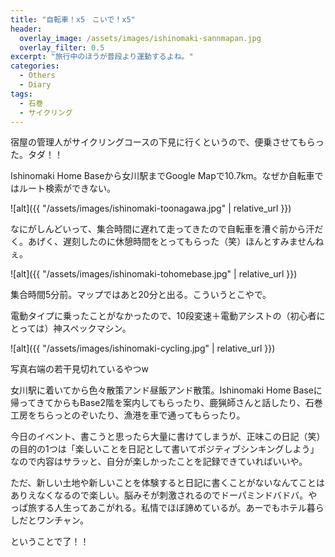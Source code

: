 ```yaml
---
title: "自転車！x5　こいで！x5"
header:
  overlay_image: /assets/images/ishinomaki-sannmapan.jpg
  overlay_filter: 0.5
excerpt: "旅行中のほうが普段より運動するよね。"
categories:
  - Others
  - Diary
tags:
  - 石巻
  - サイクリング
---
```


宿屋の管理人がサイクリングコースの下見に行くというので、便乗させてもらった。タダ！！

Ishinomaki Home Baseから女川駅までGoogle Mapで10.7km。なぜか自転車ではルート検索ができない。

![alt]({{ "/assets/images/ishinomaki-toonagawa.jpg" | relative_url }})

なにがしんどいって、集合時間に遅れて走ってきたので自転車を漕ぐ前から汗だく。あげく、遅刻したのに休憩時間をとってもらった（笑）ほんとすみませんねぇ。

![alt]({{ "/assets/images/ishinomaki-tohomebase.jpg" | relative_url }})
<figcaption>集合時間5分前。マップではあと20分と出る。こういうとこやで。</figcaption>
<p></p>

電動タイプに乗ったことがなかったので、10段変速＋電動アシストの（初心者にとっては）神スペックマシン。

![alt]({{ "/assets/images/ishinomaki-cycling.jpg" | relative_url }})
<figcaption>写真右端の若干見切れているやつw</figcaption>
<p></p>

女川駅に着いてから色々散策アンド昼飯アンド散策。Ishinomaki Home Baseに帰ってきてからもBase2階を案内してもらったり、鹿猟師さんと話したり、石巻工房をちらっとのぞいたり、漁港を車で通ってもらったり。

今日のイベント、書こうと思ったら大量に書けてしまうが、正味この日記（笑）の目的の1つは「楽しいことを日記として書いてポジティブシンキングしよう」なので内容はサラッと、自分が楽しかったことを記録できていればいいや。

ただ、新しい土地や新しいことを体験すると日記に書くことがないなんてことはありえなくなるので楽しい。脳みそが刺激されるのでドーパミンドバドバ。やっぱ旅する人生ってあこがれる。私情でほぼ諦めているが。あーでもホテル暮らしだとワンチャン。

ということで了！！
